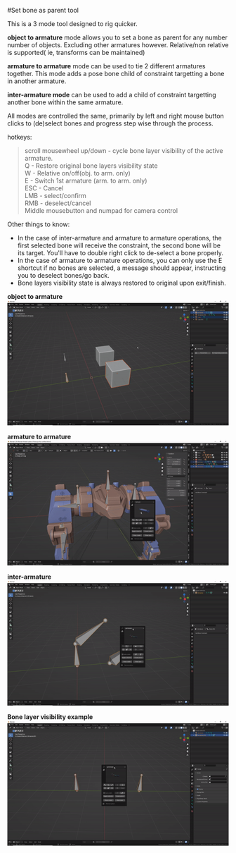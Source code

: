 #Set bone as parent tool

This is a 3 mode tool designed to rig quicker. 



**object to armature** mode allows you to set a bone as parent for any number number of objects. Excluding other armatures however. Relative/non relative is supported( ie, transforms can be maintained)

**armature to armature** mode can be used to tie 2 different armatures together. This mode adds a pose bone child of constraint targetting a bone in another armature.

**inter-armature mode** can be used to add a child of constraint targetting another bone within the same armature. 


All modes are controlled the same, primarily by left and right mouse button clicks to (de)select bones and progress step wise through the process.


hotkeys:

>scroll mousewheel up/down - cycle bone layer visibility of the active armature.  
>Q - Restore original bone layers visibility state  
>W - Relative on/off(obj. to arm. only)  
>E - Switch 1st armature (arm. to arm. only)    
>ESC - Cancel  
>LMB - select/confirm  
>RMB - deselect/cancel  
>Middle mousebutton and numpad for camera control  

Other things to know:

* In the case of inter-armature and armature to armature operations, the first selected bone will receive the constraint, the second bone will be its target. You'll have to double right click to de-select a bone properly. 
* In the case of armature to armature operations, you can only use the E shortcut if no bones are selected, a message should appear, instructing you to deselect bones/go back.
* Bone layers visibility state is always restored to original upon exit/finish.


**object to armature**
![Radial array](../gifs/objtoarm.gif)  


**armature to armature**
![Radial array](../gifs/armtoarm.gif)  


**inter-armature**
![Radial array](../gifs/interarm.gif)


**Bone layer visibility example**
![Radial array](../gifs/bonelayers.gif)  